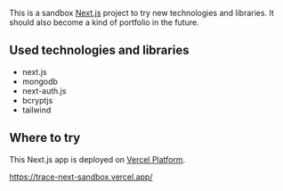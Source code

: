 This is a sandbox [Next.js](https://nextjs.org/) project to try new technologies and libraries. It should also become a kind of portfolio in the future.

## Used technologies and libraries

- next.js
- mongodb
- next-auth.js
- bcryptjs
- tailwind

## Where to try

This Next.js app is deployed on [Vercel Platform](https://vercel.com/new?utm_medium=default-template&filter=next.js&utm_source=create-next-app&utm_campaign=create-next-app-readme).

<https://trace-next-sandbox.vercel.app/>
